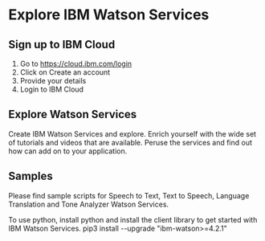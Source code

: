 # Explore IBM Watson Services

## Sign up to IBM Cloud
1. Go to https://cloud.ibm.com/login
2. Click on Create an account
3. Provide your details
4. Login to IBM Cloud 

## Explore Watson Services
Create IBM Watson Services and explore.  Enrich yourself with the wide set of tutorials and videos that are available.  Peruse the services and find out how can add on to your application.

## Samples
Please find sample scripts for Speech to Text, Text to Speech, Language Translation and Tone Analyzer Watson Services.

To use python, install python and install the client library to get started with IBM Watson Services.
pip3 install --upgrade "ibm-watson>=4.2.1"
